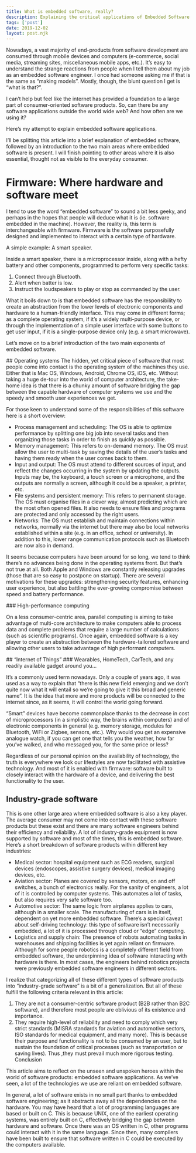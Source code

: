 ```yaml
---
title: What is embedded software, really?
description: Explaining the critical applications of Embedded Software
tags: ['post']
date: 2019-12-02
layout: post.njk
---
```

Nowadays, a vast majority of end-products from software development are consumed through mobile devices and computers (e-commerce, social media, streaming sites, miscellaneous mobile apps, etc.). It’s easy to understand the strange reactions from people when I tell them about my job as an embedded software engineer. I once had someone asking me if that is the same as “making models”. Mostly, though, the blunt question I get is “what is that?”.

I can’t help but feel like the internet has provided a foundation to a large part of consumer-oriented software products. So, can there be any software applications outside the world wide web? And how often are we using it?

Here’s my attempt to explain embedded software applications.

I’ll be splitting this article into a brief explanation of embedded software, followed by an introduction to the two main areas where embedded software is present. I will finish pointing to other areas where it is also essential, thought not as visible to the everyday consumer.

# Firmware: Where hardware and software meet

I tend to use the word “embedded software” to sound a bit less geeky, and perhaps in the hopes that people will deduce what it is (ie. software embedded in the machine). However, the reality is, this term is interchangeable with firmware. Firmware is the software purposefully designed and implemented to interact with a certain type of hardware.

A simple example: A smart speaker.

Inside a smart speaker, there is a microprocessor inside, along with a hefty battery and other components, programmed to perform very specific tasks:

1) Connect through Bluetooth.
2) Alert when batter is low.
3) Instruct the loudspeakers to play or stop as commanded by the user.

What it boils down to is that embedded software has the responsibility to create an abstraction from the lower levels of electronic components and hardware to a human-friendly interface. This may come in different forms; as a complete operating system, if it’s a widely multi-purpose device, or through the implementation of a simple user interface with some buttons to get user input, if it is a single-purpose device only (e.g. a smart microwave).

Let’s move on to a brief introduction of the two main exponents of embedded software.

## Operating systems
The hidden, yet critical piece of software that most people come into contact is the operating system of the machines they use. Either that is Mac OS, Windows, Android, Chrome OS, iOS, etc. Without taking a huge de-tour into the world of computer architecture, the take-home idea is that there is a chunky amount of software bridging the gap between the capable hardware of computer systems we use and the speedy and smooth user experiences we get.

For those keen to understand some of the responsibilities of this software here is a short overview:

- Process management and scheduling: The OS is able to optimize performance by splitting one big job into several tasks and then organizing those tasks in order to finish as quickly as possible.
- Memory management: This refers to on-demand memory. The OS must allow the user to multi-task by saving the details of the user’s tasks and having them ready when the user comes back to them.
- Input and output: The OS must attend to different sources of input, and reflect the changes occurring in the system by updating the outputs. Inputs may be, the keyboard, a touch screen or a microphone, and the outputs are normally a screen, although it could be a speaker, a printer, etc.
- File systems and persistent memory: This refers to permanent storage. The OS must organise files in a clever way, almost predicting which are the most often opened files. It also needs to ensure files and programs are protected and only accessed by the right users.
- Networks: The OS must establish and maintain connections within networks, normally via the internet but there may also be local networks established within a site (e.g. in an office, school or university). In addition to this, lower range communication protocols such as Bluetooth are now also in demand.

It seems because computers have been around for so long, we tend to think there’s no advances being done in the operating systems front. But that’s not true at all. Both Apple and Windows are constantly releasing upgrades (those that are so easy to postpone on startup). There are several motivations for these upgrades: strengthening security features, enhancing user experience, but also battling the ever-growing compromise between speed and battery performance.

### High-performance computing

On a less consumer-centric area, parallel computing is aiming to take advantage of multi-core architecture to make computers able to process data and complete problems that require a large number of calculations (such as scientific programs). Once again, embedded software is a key player to create an abstraction between the hardware-tailored software and allowing other users to take advantage of high performant computers.

## “Internet of Things”
### Wearables, HomeTech, CarTech, and any readily available gadget around you…

It’s a commonly used term nowadays. Only a couple of years ago, it was used as a way to explain that “there is this new field emerging and we don’t quite now what it will entail so we’re going to give it this broad and generic name”. It is the idea that more and more products will be connected to the internet since, as it seems, it will control the world going forward.

“Smart” devices have become commonplace thanks to the decrease in cost of microprocessors (in a simplistic way, the brains within computers) and of electronic components in general (e.g. memory storage, modules for Bluetooth, WiFi or Zigbee, sensors, etc.). Why would you get an expensive analogue watch, if you can get one that tells you the weather, how far you’ve walked, and who messaged you, for the same price or less?

Regardless of our personal opinion on the availability of technology, the truth is everywhere we look our lifestyles are now facilitated with assistive technology. And most of it is enabled with firmware: software built to closely interact with the hardware of a device, and delivering the best functionality to the user.

## Industry-grade software

This is one other large area where embedded software is also a key player. The average consumer may not come into contact with these software products but these exist and there are many software engineers behind their efficiency and reliability. A lot of industry-grade equipment is now supported by software and most of the times, this is embedded software. Here’s a short breakdown of software products within different key industries:

- Medical sector: hospital equipment such as ECG readers, surgical devices (endoscopes, assistive surgery devices), medical imaging devices, etc.
- Aviation sector: Planes are covered by sensors, motors, on and off switches, a bunch of electronics really. For the sanity of engineers, a lot of it is controlled by computer systems. This automates a lot of tasks, but also requires very safe software too.
- Automotive sector: The same logic from airplanes applies to cars, although in a smaller scale. The manufacturing of cars is in itself, dependent on yet more embedded software. There’s a special caveat about self-driving technology: this type of software isn’t necessarily embedded, a lot of it is processed through cloud or “edge” computing.
- Logistics and supply chain: The presence of robots automating tasks in warehouses and shipping facilities is yet again reliant on firmware. Although for some people robotics is a completely different field from embedded software, the underpinning idea of software interacting with hardware is there. In most cases, the engineers behind robotics projects were previously embedded software engineers in different sectors.

I realize that categorizing all of these different types of software products into “industry-grade software” is a bit of a generalization. But all of these fulfill the following criteria relevant in this article:

1) They are not a consumer-centric software product (B2B rather than B2C software), and therefore most people are oblivious of its existence and importance.
2) They require high-level of reliability and need to comply which very strict standards (MISRA standards for aviation and automotive sectors, ISO standards for medical equipment, and many more). This is because their purpose and functionality is not to be consumed by an user, but to sustain the foundation of critical processes (such as transportation or saving lives). Thus ,they must prevail much more rigorous testing.
Conclusion

This article aims to reflect on the unseen and unspoken heroes within the world of software products: embedded software applications. As we’ve seen, a lot of the technologies we use are reliant on embedded software.

In general, a lot of software exists in no small part thanks to embedded software engineering; as it abstracts away all the dependencies on the hardware. You may have heard that a lot of programming languages are based or built on C. This is because UNIX, one of the earliest operating systems, was entirely built on C, effectively bridging the gap between hardware and software. Once there was an OS written in C, other programs could interact with it in the same language. Since then, many compilers have been built to ensure that software written in C could be executed by the computers available.